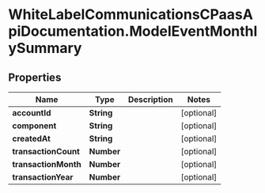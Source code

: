# WhiteLabelCommunicationsCPaasApiDocumentation.ModelEventMonthlySummary

## Properties

Name | Type | Description | Notes
------------ | ------------- | ------------- | -------------
**accountId** | **String** |  | [optional] 
**component** | **String** |  | [optional] 
**createdAt** | **String** |  | [optional] 
**transactionCount** | **Number** |  | [optional] 
**transactionMonth** | **Number** |  | [optional] 
**transactionYear** | **Number** |  | [optional] 


